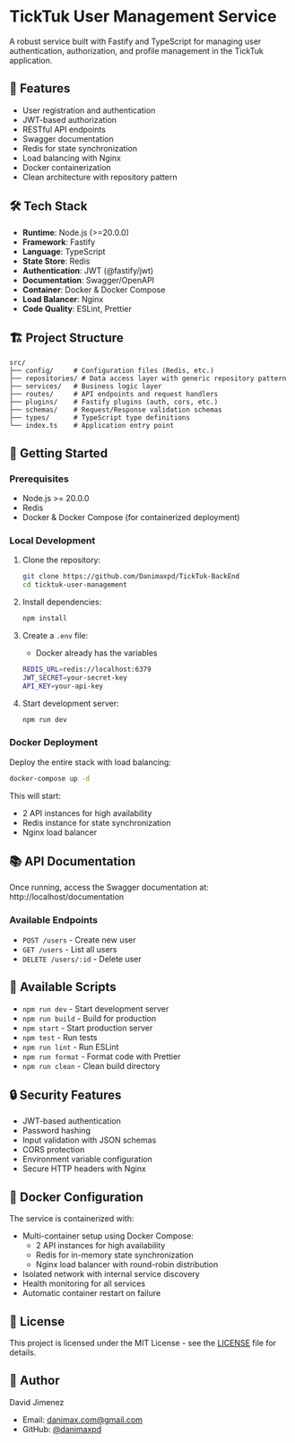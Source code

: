 # TickTuk User Management Service

A robust service built with Fastify and TypeScript for managing user authentication, authorization, and profile management in the TickTuk application.

## 🚀 Features

- User registration and authentication
- JWT-based authorization
- RESTful API endpoints
- Swagger documentation
- Redis for state synchronization
- Load balancing with Nginx
- Docker containerization
- Clean architecture with repository pattern

## 🛠 Tech Stack

- **Runtime**: Node.js (>=20.0.0)
- **Framework**: Fastify
- **Language**: TypeScript
- **State Store**: Redis
- **Authentication**: JWT (@fastify/jwt)
- **Documentation**: Swagger/OpenAPI
- **Container**: Docker & Docker Compose
- **Load Balancer**: Nginx
- **Code Quality**: ESLint, Prettier

## 🏗 Project Structure

```
src/
├── config/     # Configuration files (Redis, etc.)
├── repositories/ # Data access layer with generic repository pattern
├── services/   # Business logic layer
├── routes/     # API endpoints and request handlers
├── plugins/    # Fastify plugins (auth, cors, etc.)
├── schemas/    # Request/Response validation schemas
├── types/      # TypeScript type definitions
└── index.ts    # Application entry point
```

## 🚀 Getting Started

### Prerequisites

- Node.js >= 20.0.0
- Redis
- Docker & Docker Compose (for containerized deployment)

### Local Development

1. Clone the repository:

   ```bash
   git clone https://github.com/Danimaxpd/TickTuk-BackEnd
   cd ticktuk-user-management
   ```

2. Install dependencies:

   ```bash
   npm install
   ```

3. Create a `.env` file:

   - Docker already has the variables

   ```bash
   REDIS_URL=redis://localhost:6379
   JWT_SECRET=your-secret-key
   API_KEY=your-api-key
   ```

4. Start development server:

   ```bash
   npm run dev
   ```

### Docker Deployment

Deploy the entire stack with load balancing:

```bash
docker-compose up -d
```

This will start:

- 2 API instances for high availability
- Redis instance for state synchronization
- Nginx load balancer

## 📚 API Documentation

Once running, access the Swagger documentation at:
http://localhost/documentation

### Available Endpoints

- `POST /users` - Create new user
- `GET /users` - List all users
- `DELETE /users/:id` - Delete user

## 🧪 Available Scripts

- `npm run dev` - Start development server
- `npm run build` - Build for production
- `npm start` - Start production server
- `npm test` - Run tests
- `npm run lint` - Run ESLint
- `npm run format` - Format code with Prettier
- `npm run clean` - Clean build directory

## 🔒 Security Features

- JWT-based authentication
- Password hashing
- Input validation with JSON schemas
- CORS protection
- Environment variable configuration
- Secure HTTP headers with Nginx

## 🐳 Docker Configuration

The service is containerized with:

- Multi-container setup using Docker Compose:
  - 2 API instances for high availability
  - Redis for in-memory state synchronization
  - Nginx load balancer with round-robin distribution
- Isolated network with internal service discovery
- Health monitoring for all services
- Automatic container restart on failure

## 📝 License

This project is licensed under the MIT License - see the [LICENSE](LICENSE) file for details.

## 👤 Author

David Jimenez

- Email: danimax.com@gmail.com
- GitHub: [@danimaxpd](https://github.com/danimaxpd)
